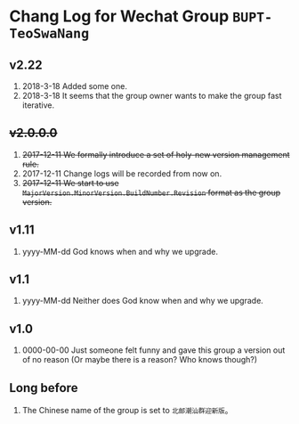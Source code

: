 # Chang Log for Wechat Group ``BUPT-TeoSwaNang``

## v2.22

1. 2018-3-18 Added some one.
2. 2018-3-18 It seems that the group owner wants to make the group fast iterative.

## ~~v2.0.0.0~~

1. ~~2017-12-11 We formally introduce a set of holy-new version management rule.~~
2. 2017-12-11 Change logs will be recorded from now on.
3. ~~2017-12-11 We start to use ``MajorVersion.MinorVersion.BuildNumber.Revision`` format as the group version.~~

## v1.11

1. yyyy-MM-dd God knows when and why we upgrade.

## v1.1

1. yyyy-MM-dd Neither does God know when and why we upgrade.

## v1.0

1. 0000-00-00 Just someone felt funny and gave this group a version out of no reason (Or maybe there is a reason? Who knows though?)

## Long before

1. The Chinese name of the group is set to ``北邮潮汕群迎新版``。
